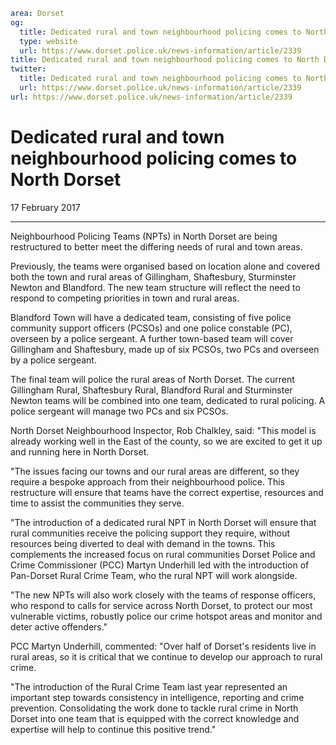 ```yaml
area: Dorset
og:
  title: Dedicated rural and town neighbourhood policing comes to North Dorset
  type: website
  url: https://www.dorset.police.uk/news-information/article/2339
title: Dedicated rural and town neighbourhood policing comes to North Dorset |
twitter:
  title: Dedicated rural and town neighbourhood policing comes to North Dorset
  url: https://www.dorset.police.uk/news-information/article/2339
url: https://www.dorset.police.uk/news-information/article/2339
```

# Dedicated rural and town neighbourhood policing comes to North Dorset

17 February 2017

* * *

Neighbourhood Policing Teams (NPTs) in North Dorset are being restructured to better meet the differing needs of rural and town areas.

Previously, the teams were organised based on location alone and covered both the town and rural areas of Gillingham, Shaftesbury, Sturminster Newton and Blandford. The new team structure will reflect the need to respond to competing priorities in town and rural areas.

Blandford Town will have a dedicated team, consisting of five police community support officers (PCSOs) and one police constable (PC), overseen by a police sergeant. A further town-based team will cover Gillingham and Shaftesbury, made up of six PCSOs, two PCs and overseen by a police sergeant.

The final team will police the rural areas of North Dorset. The current Gillingham Rural, Shaftesbury Rural, Blandford Rural and Sturminster Newton teams will be combined into one team, dedicated to rural policing. A police sergeant will manage two PCs and six PCSOs.

North Dorset Neighbourhood Inspector, Rob Chalkley, said: "This model is already working well in the East of the county, so we are excited to get it up and running here in North Dorset.

 "The issues facing our towns and our rural areas are different, so they require a bespoke approach from their neighbourhood police. This restructure will ensure that teams have the correct expertise, resources and time to assist the communities they serve.

"The introduction of a dedicated rural NPT in North Dorset will ensure that rural communities receive the policing support they require, without resources being diverted to deal with demand in the towns. This complements the increased focus on rural communities Dorset Police and Crime Commissioner (PCC) Martyn Underhill led with the introduction of Pan-Dorset Rural Crime Team, who the rural NPT will work alongside.

"The new NPTs will also work closely with the teams of response officers, who respond to calls for service across North Dorset, to protect our most vulnerable victims, robustly police our crime hotspot areas and monitor and deter active offenders."

PCC Martyn Underhill, commented: "Over half of Dorset's residents live in rural areas, so it is critical that we continue to develop our approach to rural crime.

"The introduction of the Rural Crime Team last year represented an important step towards consistency in intelligence, reporting and crime prevention. Consolidating the work done to tackle rural crime in North Dorset into one team that is equipped with the correct knowledge and expertise will help to continue this positive trend."
